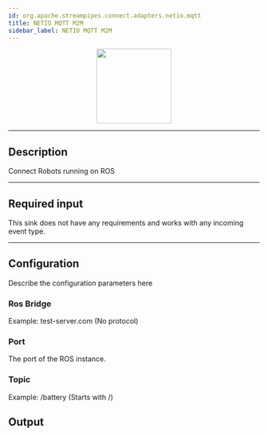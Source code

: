 ```yaml
---
id: org.apache.streampipes.connect.adapters.netio.mqtt
title: NETIO MQTT M2M
sidebar_label: NETIO MQTT M2M
---
```


<!--
  ~ Licensed to the Apache Software Foundation (ASF) under one or more
  ~ contributor license agreements.  See the NOTICE file distributed with
  ~ this work for additional information regarding copyright ownership.
  ~ The ASF licenses this file to You under the Apache License, Version 2.0
  ~ (the "License"); you may not use this file except in compliance with
  ~ the License.  You may obtain a copy of the License at
  ~
  ~    http://www.apache.org/licenses/LICENSE-2.0
  ~
  ~ Unless required by applicable law or agreed to in writing, software
  ~ distributed under the License is distributed on an "AS IS" BASIS,
  ~ WITHOUT WARRANTIES OR CONDITIONS OF ANY KIND, either express or implied.
  ~ See the License for the specific language governing permissions and
  ~ limitations under the License.
  ~
  -->



<p align="center"> 
    <img src="/docs/img/pipeline-elements/org.apache.streampipes.connect.adapters.netio.mqtt/icon.png" width="150px;" class="pe-image-documentation"/>
</p>

***

## Description

Connect Robots running on ROS


***

## Required input

This sink does not have any requirements and works with any incoming event type.

***

## Configuration

Describe the configuration parameters here

### Ros Bridge

Example: test-server.com (No protocol)

### Port

The port of the ROS instance.

### Topic

Example: /battery (Starts with /)


## Output

